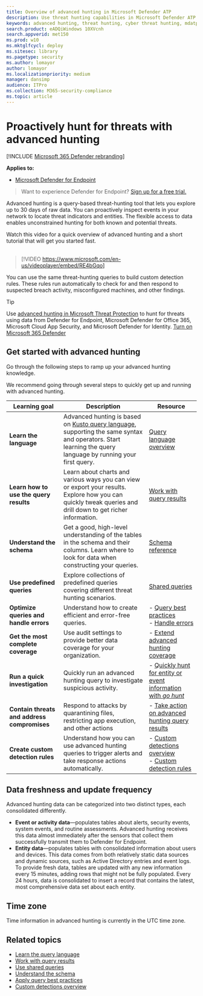 ```yaml
---
title: Overview of advanced hunting in Microsoft Defender ATP
description: Use threat hunting capabilities in Microsoft Defender ATP to build queries that find threats and weaknesses in your network
keywords: advanced hunting, threat hunting, cyber threat hunting, mdatp, microsoft defender atp, wdatp, search, query, telemetry, custom detections, schema, kusto, time zone, UTC
search.product: eADQiWindows 10XVcnh
search.appverid: met150
ms.prod: w10
ms.mktglfcycl: deploy
ms.sitesec: library
ms.pagetype: security
ms.author: lomayor
author: lomayor
ms.localizationpriority: medium
manager: dansimp
audience: ITPro
ms.collection: M365-security-compliance 
ms.topic: article
---
```


# Proactively hunt for threats with advanced hunting

[!INCLUDE [Microsoft 365 Defender rebranding](../../includes/microsoft-defender.md)]

**Applies to:**
- [Microsoft Defender for Endpoint](https://go.microsoft.com/fwlink/p/?linkid=2146631)

>Want to experience Defender for Endpoint? [Sign up for a free trial.](https://www.microsoft.com/microsoft-365/windows/microsoft-defender-atp?ocid=docs-wdatp-advancedhunting-abovefoldlink)

Advanced hunting is a query-based threat-hunting tool that lets you explore up to 30 days of raw data. You can proactively inspect events in your network to locate threat indicators and entities. The flexible access to data enables unconstrained hunting for both known and potential threats.

Watch this video for a quick overview of advanced hunting and a short tutorial that will get you started fast.
<br />
<br />

> [!VIDEO https://www.microsoft.com/en-us/videoplayer/embed/RE4bGqo]

You can use the same threat-hunting queries to build custom detection rules. These rules run automatically to check for and then respond to suspected breach activity, misconfigured machines, and other findings.

>[!TIP]
>Use [advanced hunting in Microsoft Threat Protection](https://docs.microsoft.com/microsoft-365/security/mtp/advanced-hunting-overview) to hunt for threats using data from Defender for Endpoint, Microsoft Defender for Office 365, Microsoft Cloud App Security, and Microsoft Defender for Identity. [Turn on Microsoft 365 Defender](https://docs.microsoft.com/microsoft-365/security/mtp/mtp-enable)

## Get started with advanced hunting

Go through the following steps to ramp up your advanced hunting knowledge.

We recommend going through several steps to quickly get up and running with advanced hunting.

| Learning goal | Description | Resource |
|--|--|--|
| **Learn the language** | Advanced hunting is based on [Kusto query language](https://docs.microsoft.com/azure/kusto/query/), supporting the same syntax and operators. Start learning the query language by running your first query. | [Query language overview](advanced-hunting-query-language.md) |
| **Learn how to use the query results** | Learn about charts and various ways you can view or export your results. Explore how you can quickly tweak queries and drill down to get richer information. | [Work with query results](advanced-hunting-query-results.md) |
| **Understand the schema** | Get a good, high-level understanding of the tables in the schema and their columns. Learn where to look for data when constructing your queries. | [Schema reference](advanced-hunting-schema-reference.md) |
| **Use predefined queries** | Explore collections of predefined queries covering different threat hunting scenarios. | [Shared queries](advanced-hunting-shared-queries.md) |
| **Optimize queries and handle errors** | Understand how to create efficient and error-free queries. | - [Query best practices](advanced-hunting-best-practices.md)<br>- [Handle errors](advanced-hunting-errors.md) |
| **Get the most complete coverage** | Use audit settings to provide better data coverage for your organization. | - [Extend advanced hunting coverage](advanced-hunting-extend-data.md) |
| **Run a quick investigation** | Quickly run an advanced hunting query to investigate suspicious activity. | - [Quickly hunt for entity or event information with *go hunt*](advanced-hunting-go-hunt.md) |
| **Contain threats and address compromises** | Respond to attacks by quarantining files, restricting app execution, and other actions | - [Take action on advanced hunting query results](advanced-hunting-take-action.md) |
| **Create custom detection rules** | Understand how you can use advanced hunting queries to trigger alerts and take response actions automatically. | - [Custom detections overview](overview-custom-detections.md)<br>- [Custom detection rules](custom-detection-rules.md) |

## Data freshness and update frequency

Advanced hunting data can be categorized into two distinct types, each consolidated differently.

- **Event or activity data**—populates tables about alerts, security events, system events, and routine assessments. Advanced hunting receives this data almost immediately after the sensors that collect them successfully transmit them to Defender for Endpoint.
- **Entity data**—populates tables with consolidated information about users and devices. This data comes from both relatively static data sources and dynamic sources, such as Active Directory entries and event logs. To provide fresh data, tables are updated with any new information every 15 minutes, adding rows that might not be fully populated. Every 24 hours, data is consolidated to insert a record that contains the latest, most comprehensive data set about each entity.

## Time zone

Time information in advanced hunting is currently in the UTC time zone.

## Related topics

- [Learn the query language](advanced-hunting-query-language.md)
- [Work with query results](advanced-hunting-query-results.md)
- [Use shared queries](advanced-hunting-shared-queries.md)
- [Understand the schema](advanced-hunting-schema-reference.md)
- [Apply query best practices](advanced-hunting-best-practices.md)
- [Custom detections overview](overview-custom-detections.md)